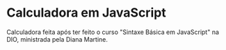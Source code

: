 # Calculadora em JavaScript


Calculadora feita após ter feito o curso "Sintaxe Básica em JavaScript" na DIO, ministrada pela Diana Martine. 

